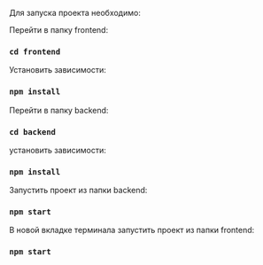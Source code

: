 Для запуска проекта необходимо:


Перейти в папку  frontend:

### `cd frontend`

Установить зависимости:

### `npm install`

Перейти в папку backend: 

### `cd backend`

установить зависимости:

### `npm install`

Запустить проект из папки backend:

### `npm start`

В новой вкладке терминала запустить проект из папки  frontend:

### `npm start`
